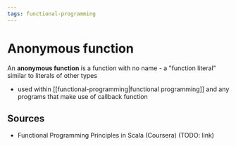 ```yaml
---
tags: functional-programming
---
```


# Anonymous function

An **anonymous function** is a function with no name - a "function literal" similar to literals of other types

- used within [[functional-programming|functional programming]] and any programs that make use of callback function

## Sources

- Functional Programming Principles in Scala (Coursera) (TODO: link)


